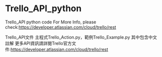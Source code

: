 # Trello_API_python
Trello_API python code
For More Info, please check:https://developer.atlassian.com/cloud/trello/rest

Trello_API文件
主程式Trello_Action.py，範例Trello_Example.py
其中包含中文註解
更多API資訊請詳閱Trello官方文件:https://developer.atlassian.com/cloud/trello/rest
